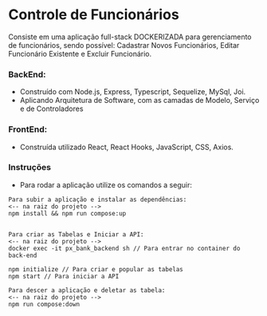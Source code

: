 # Controle de Funcionários

Consiste em uma aplicação full-stack DOCKERIZADA para gerenciamento de funcionários, sendo possível: Cadastrar Novos Funcionários, Editar Funcionário Existente e Excluir Funcionário. 

### BackEnd:

* Construído com Node.js, Express, Typescript, Sequelize, MySql, Joi.
* Aplicando Arquitetura de Software, com as camadas de Modelo, Serviço e de Controladores

### FrontEnd:
* Construída utilizado React, React Hooks, JavaScript, CSS, Axios.

### Instruções

- Para rodar a aplicação utilize os comandos a seguir:

```
Para subir a aplicação e instalar as dependências:
<-- na raiz do projeto -->
npm install && npm run compose:up


Para criar as Tabelas e Iniciar a API:
<-- na raiz do projeto -->
docker exec -it px_bank_backend sh // Para entrar no container do back-end

npm initialize // Para criar e popular as tabelas
npm start // Para iniciar a API

Para descer a aplicação e deletar as tabela:
<-- na raiz do projeto -->
npm run compose:down
```
